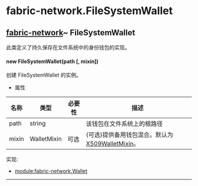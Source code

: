 # fabric-network.FileSystemWallet

## [fabric-network](https://hyperledger.github.io/fabric-sdk-node/release-1.4/module-fabric-network.html)~ FileSystemWallet

此类定义了持久保存在文件系统中的身份钱包的实现。

#### new FileSystemWallet(path [, mixin])

创建 FileSystemWallet 的实例。

- 属性

| 名称  | 类型        | 必要性 | 描述                                                                                                                                                      |
| ----- | ----------- | ------ | --------------------------------------------------------------------------------------------------------------------------------------------------------- |
| path  | string      |        | 该钱包在文件系统上的根路径                                                                                                                                |
| mixin | WalletMixin | 可选   | (可选)提供备用钱包混合。默认为[X509WalletMixin](https://hyperledger.github.io/fabric-sdk-node/release-1.4/module-fabric-network.X509WalletMixin.html)。 |

实现:

- [module:fabric-network.Wallet](https://hyperledger.github.io/fabric-sdk-node/release-1.4/module-fabric-network.Wallet.html)

---
